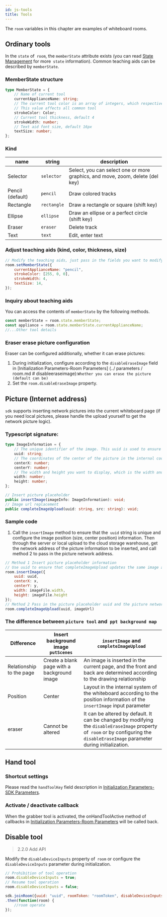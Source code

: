 ```yaml
---
id: js-tools
title: Tools
---
```


The `room` variables in this chapter are examples of whiteboard rooms.

## Ordinary tools

In the `state` of` room`, the `memberState` attribute exists (you can read [State Management](./state.md) for more` state` information).
Common teaching aids can be described by `memberState`.

### MemberState structure

```typescript
type MemberState = {
    // Name of current tool
    currentApplianceName: string;
    // The current tool color is an array of integers, which respectively represent [R, G, B] and an integer ranging from 0 to 255.
    // This value affects all common tool
    strokeColor: Color;
    // Current tool thickness, default 4
    strokeWidth: number;
    // Text aid font size, default 16px
    textSize: number;
};
```

### Kind

| name | string | description |
| --- | ------ | --- |
| Selector | `selector` | Select, you can select one or more graphics, and move, zoom, delete (del key) |
| Pencil (default) | `pencil` | Draw colored tracks |
| Rectangle | `rectangle` | Draw a rectangle or square (shift key)|
| Ellipse | `ellipse` | Draw an ellipse or a perfect circle (shift key)|
| Eraser | `eraser` | Delete track |
| Text | `text` | Edit, enter text|

### Adjust teaching aids (kind, color, thickness, size)

```javascript
// Modify the teaching aids, just pass in the fields you want to modify
room.setMemberState({
    currentApplianceName: "pencil",
    strokeColor: [255, 0, 0],
    strokeWidth: 4,
    textSize: 14,
});
```

### Inquiry about teaching aids

You can access the contents of `memberState` by the following methods.
```js
const memberState = room.state.memberState;
const appliance = room.state.memberState.currentApplianceName;
//...Other tool details
```

### Eraser erase picture configuration

Eraser can be configured additionally, whether it can erase pictures:

1. During initialization, configure according to the `disableEraseImage` field in [Initialization Parameters-Room Parameters] (../ parameters / room.md # disableeraseimage):` Whether you can erase the picture (default can be) `
2. Set the `room.disableEraseImage` property.

## Picture (Internet address)

`sdk` supports inserting network pictures into the current whiteboard page (if you need local pictures, please handle the upload yourself to get the network picture logic).

### Typescript signature:

```typescript
type ImageInformation = {
    // The unique identifier of the image. This uuid is used to ensure that completeImageUpload updates the correct insertImage address.
    uuid: string;
    // The coordinates of the center of the picture in the internal coordinate system of the whiteboard. The center far point is the center when the whiteboard is initialized
    centerX: number;
    centerY: number;
    // The width and height you want to display, which is the width and height before the whiteboard is not scaled
    width: number;
    height: number;
};

// Insert picture placeholder
public insertImage(imageInfo: ImageInformation): void;
// Image url replacement
public completeImageUpload(uuid: string, src: string): void;
```

### Sample code

1. Call the `insertImage` method to ensure that the` uuid` string is unique and configure the image position (size, center position) information.
Then through the server or local upload to the cloud storage warehouse, get the network address of the picture information to be inserted, and call method 2 to pass in the picture network address.

```JavaScript
// Method 1 Insert picture placeholder information
// Use uuid to ensure that completeImageUpload updates the same image address
room.insertImage({
    uuid: uuid, 
    centerX: x, 
    centerY: y, 
    width: imageFile.width, 
    height: imageFile.height
});
// Method 2 Pass in the picture placeholder uuid and the picture network address.
room.completeImageUpload(uuid, imageUrl)
```

### The difference between `picture tool` and` ppt background map`

Difference| Insert background image `putScenes` | `insertImage` and `completeImageUpload`
---------|----------|---------
 Relationship to the page | Create a blank page with a background image | An image is inserted in the current page, and the front and back are determined according to the drawing relationship |
 Position | Center | Layout in the internal system of the whiteboard according to the position information of the `insertImage` input parameter|
 eraser | Cannot be altered | It can be altered by default. It can be changed by modifying the `disableEraseImage` property of` room` or by configuring the `disableEraseImage` parameter during initialization. |

## Hand tool

### Shortcut settings
Please read the `handToolKey` field description in [Initialization Parameters-SDK Parameters](../parameters/sdk.md#handToolKey).

### Activate / deactivate callback
When the grabber tool is activated, the onHandToolActive method of callbacks in [Initialization Parameters-Room Parameters](../parameters/room.md#disableeraseimage) will be called back.

## Disable tool<span class="anchor" id="disableDeviceInputs">

>2.2.0 Add API

Modify the `disableDeviceInputs` property of` room` or configure the `disableDeviceInputs` parameter during initialization.

```javascript
// Prohibition of tool operation
room.disableDeviceInputs = true;
// Resume tool operation
room.disableDeviceInputs = false;

sdk.joinRoom({uuid: "uuid", roomToken: "roomToken", disableDeviceInputs: true})
.then(function(room) {
    //room operate
});
```